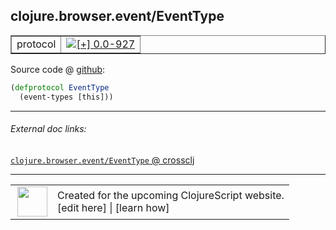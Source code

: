 ## clojure.browser.event/EventType



 <table border="1">
<tr>
<td>protocol</td>
<td><a href="https://github.com/cljsinfo/cljs-api-docs/tree/0.0-927"><img valign="middle" alt="[+] 0.0-927" title="Added in 0.0-927" src="https://img.shields.io/badge/+-0.0--927-lightgrey.svg"></a> </td>
</tr>
</table>









Source code @ [github](https://github.com/clojure/clojurescript/blob/r1909/src/cljs/clojure/browser/event.cljs#L17-L18):

```clj
(defprotocol EventType
  (event-types [this]))
```

<!--
Repo - tag - source tree - lines:

 <pre>
clojurescript @ r1909
└── src
    └── cljs
        └── clojure
            └── browser
                └── <ins>[event.cljs:17-18](https://github.com/clojure/clojurescript/blob/r1909/src/cljs/clojure/browser/event.cljs#L17-L18)</ins>
</pre>

-->

---



###### External doc links:

[`clojure.browser.event/EventType` @ crossclj](http://crossclj.info/fun/clojure.browser.event.cljs/EventType.html)<br>

---

 <table>
<tr><td>
<img valign="middle" align="right" width="48px" src="http://i.imgur.com/Hi20huC.png">
</td><td>
Created for the upcoming ClojureScript website.<br>
[edit here] | [learn how]
</td></tr></table>

[edit here]:https://github.com/cljsinfo/cljs-api-docs/blob/master/cljsdoc/clojure.browser.event/EventType.cljsdoc
[learn how]:https://github.com/cljsinfo/cljs-api-docs/wiki/cljsdoc-files

<!--

This information was too distracting to show to readers, but I'll leave it
commented here since it is helpful to:

- pretty-print the data used to generate this document
- and show how to retrieve that data



The API data for this symbol:

```clj
{:ns "clojure.browser.event",
 :name "EventType",
 :type "protocol",
 :full-name-encode "clojure.browser.event/EventType",
 :source {:code "(defprotocol EventType\n  (event-types [this]))",
          :title "Source code",
          :repo "clojurescript",
          :tag "r1909",
          :filename "src/cljs/clojure/browser/event.cljs",
          :lines [17 18]},
 :methods [{:name "event-types",
            :signature ["[this]"],
            :docstring nil}],
 :full-name "clojure.browser.event/EventType",
 :history [["+" "0.0-927"]]}

```

Retrieve the API data for this symbol:

```clj
;; from Clojure REPL
(require '[clojure.edn :as edn])
(-> (slurp "https://raw.githubusercontent.com/cljsinfo/cljs-api-docs/catalog/cljs-api.edn")
    (edn/read-string)
    (get-in [:symbols "clojure.browser.event/EventType"]))
```

-->
